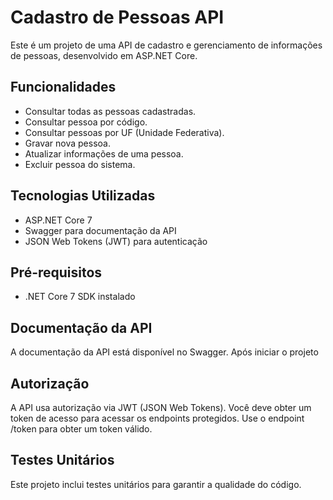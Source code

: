 # Cadastro de Pessoas API

Este é um projeto de uma API de cadastro e gerenciamento de informações de pessoas, desenvolvido em ASP.NET Core.

## Funcionalidades

- Consultar todas as pessoas cadastradas.
- Consultar pessoa por código.
- Consultar pessoas por UF (Unidade Federativa).
- Gravar nova pessoa.
- Atualizar informações de uma pessoa.
- Excluir pessoa do sistema.

## Tecnologias Utilizadas

- ASP.NET Core 7
- Swagger para documentação da API
- JSON Web Tokens (JWT) para autenticação

## Pré-requisitos

- .NET Core 7 SDK instalado

## Documentação da API
A documentação da API está disponível no Swagger. Após iniciar o projeto

## Autorização
A API usa autorização via JWT (JSON Web Tokens). Você deve obter um token de acesso para acessar os endpoints protegidos. Use o endpoint /token para obter um token válido.

## Testes Unitários
Este projeto inclui testes unitários para garantir a qualidade do código. 

